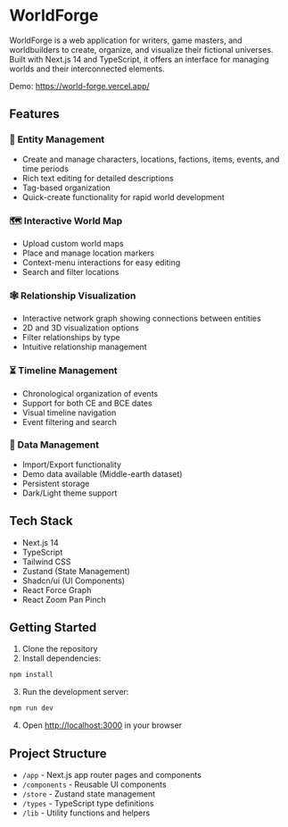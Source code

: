 # WorldForge

WorldForge is a web application for writers, game masters, and worldbuilders to create, organize, and visualize their fictional universes. Built with Next.js 14 and TypeScript, it offers an interface for managing worlds and their interconnected elements.

Demo: https://world-forge.vercel.app/

## Features

### 📝 Entity Management
- Create and manage characters, locations, factions, items, events, and time periods
- Rich text editing for detailed descriptions
- Tag-based organization
- Quick-create functionality for rapid world development

### 🗺️ Interactive World Map
- Upload custom world maps
- Place and manage location markers
- Context-menu interactions for easy editing
- Search and filter locations

### 🕸️ Relationship Visualization
- Interactive network graph showing connections between entities
- 2D and 3D visualization options
- Filter relationships by type
- Intuitive relationship management

### ⏳ Timeline Management
- Chronological organization of events
- Support for both CE and BCE dates
- Visual timeline navigation
- Event filtering and search

### 💾 Data Management
- Import/Export functionality
- Demo data available (Middle-earth dataset)
- Persistent storage
- Dark/Light theme support

## Tech Stack

- Next.js 14
- TypeScript
- Tailwind CSS
- Zustand (State Management)
- Shadcn/ui (UI Components)
- React Force Graph
- React Zoom Pan Pinch

## Getting Started

1. Clone the repository
2. Install dependencies:
```bash
npm install
```

3. Run the development server:
```bash
npm run dev
```

4. Open [http://localhost:3000](http://localhost:3000) in your browser

## Project Structure

- `/app` - Next.js app router pages and components
- `/components` - Reusable UI components
- `/store` - Zustand state management
- `/types` - TypeScript type definitions
- `/lib` - Utility functions and helpers

